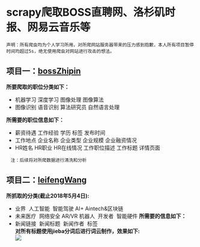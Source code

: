 scrapy爬取BOSS直聘网、洛杉矶时报、网易云音乐等
====
`声明：所有爬虫均为个人学习所用，对所爬网站服务器带来的压力感到抱歉，本人所有项目暂停时间均超过5s，绝无使用爬虫对网站进行攻击的想法。`
## 项目一：[bossZhipin](https://github.com/spytensor/Spiders/tree/master/bossZhipin)
**所要爬取的职位分类如下：**<br> 
* 机器学习  深度学习  图像处理  图像算法   
* 图像识别  语音识别  算法研究员 自然语言处理<br> 

**所需要的职位信息如下：**<br> 
* 薪资待遇   工作经验   学历   标签   发布时间  <br> 
* 工作地点    企业名称   企业类型    企业规模   企业融资情况  
* HR姓名   HR职业   HR在线情况   工作职位描述   工作标题   详情页面<br> 

    `注：后续将对所爬数据进行清洗和分析`<br>
## 项目二：[leifengWang](https://github.com/spytensor/Spiders/tree/master/leifeng)
**所抓取的分类(截止2018年5月4日):**<br>
* 业界  人工智能  智能驾驶  AI+ Aintech&区块链
* 未来医疗  网络安全  AR/VR 机器人  开发者  智能硬件
**所需要的信息如下：**<br>
* 新闻链接  新闻标题  新闻作者  标签  
**对所有标题使用jieba分词后进行词云制作，效果如下:**<br>
![](https://github.com/spytensor/Spiders/blob/master/leifeng/leifeng/analysis/22.png)
